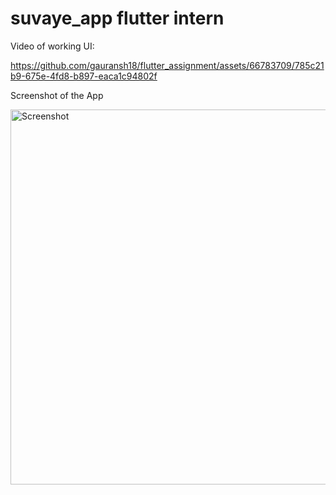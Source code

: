 # suvaye_app flutter intern



Video of working UI:

https://github.com/gauransh18/flutter_assignment/assets/66783709/785c21b9-675e-4fd8-b897-eaca1c94802f

Screenshot of the App

<img src="https://github.com/gauransh18/flutter_assignment/assets/66783709/068d5150-2554-4b3a-be5b-e20cb5a149d0" alt="Screenshot" height="600">
